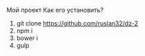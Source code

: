 Мой проект
Как его установить?
1. git clone https://github.com/ruslan32/dz-2
2. npm i
3. bower i
4. gulp